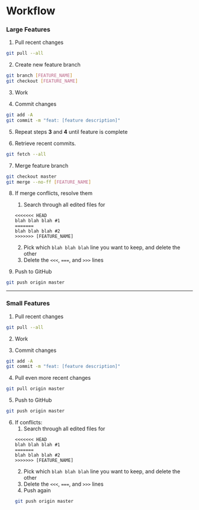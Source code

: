 # Workflow

### Large Features

1. Pull recent changes
```sh
git pull --all
```

2. Create new feature branch
```sh
git branch [FEATURE_NAME]
git checkout [FEATURE_NAME]
```
3. Work

4. Commit changes
```sh
git add -A
git commit -m "feat: [feature description]"
```

5. Repeat steps **3** and **4** until feature is complete

6. Retrieve recent commits.
```sh
git fetch --all
```

7. Merge feature branch
```sh
git checkout master
git merge --no-ff [FEATURE_NAME]
```

8. If merge conflicts, resolve them
    1. Search through all edited files for
    ```
    <<<<<<< HEAD
    blah blah blah #1
    =======
    blah blah blah #2
    >>>>>>> [FEATURE_NAME]
   ```
    2. Pick which `blah blah blah` line you want to keep, and delete the other
    3. Delete the `<<<`, `===`, and `>>>` lines

9. Push to GitHub
```sh
git push origin master
```

---

### Small Features

1. Pull recent changes
```sh
git pull --all
```

2. Work

3. Commit changes
```sh
git add -A
git commit -m "feat: [feature description]"
```

4. Pull even more recent changes
```sh
git pull origin master
```

5. Push to GitHub
```sh
git push origin master
```

6. If conflicts:
    1. Search through all edited files for
    ```
    <<<<<<< HEAD
    blah blah blah #1
    =======
    blah blah blah #2
    >>>>>>> [FEATURE_NAME]
   ```
    2. Pick which `blah blah blah` line you want to keep, and delete the other
    3. Delete the `<<<`, `===`, and `>>>` lines
    4. Push again
    ```sh
    git push origin master
    ```

